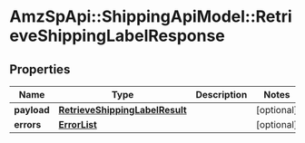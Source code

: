 # AmzSpApi::ShippingApiModel::RetrieveShippingLabelResponse

## Properties
Name | Type | Description | Notes
------------ | ------------- | ------------- | -------------
**payload** | [**RetrieveShippingLabelResult**](RetrieveShippingLabelResult.md) |  | [optional] 
**errors** | [**ErrorList**](ErrorList.md) |  | [optional] 

